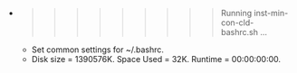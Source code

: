 * >>>>>>>>> Running inst-min-con-cld-bashrc.sh ...
  * Set common settings for ~/.bashrc.
  * Disk size = 1390576K. Space Used = 32K. Runtime = 00:00:00:00.
